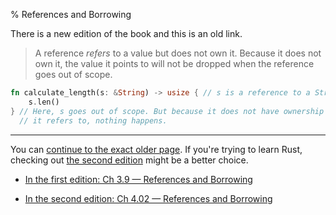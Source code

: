 % References and Borrowing

There is a new edition of the book and this is an old link.

> A reference _refers_ to a value but does not own it.
> Because it does not own it, the value it points to will not be dropped when the reference goes out of scope.

```rust
fn calculate_length(s: &String) -> usize { // s is a reference to a String
    s.len()
} // Here, s goes out of scope. But because it does not have ownership of what
  // it refers to, nothing happens.
```

---

You can [continue to the exact older page][1].
If you're trying to learn Rust, checking out [the second edition][2] might be a better choice.

* [In the first edition: Ch 3.9 — References and Borrowing][1]

* [In the second edition: Ch 4.02 — References and Borrowing][2]


[1]: first-edition/references-and-borrowing.html
[2]: second-edition/ch04-02-references-and-borrowing.html
